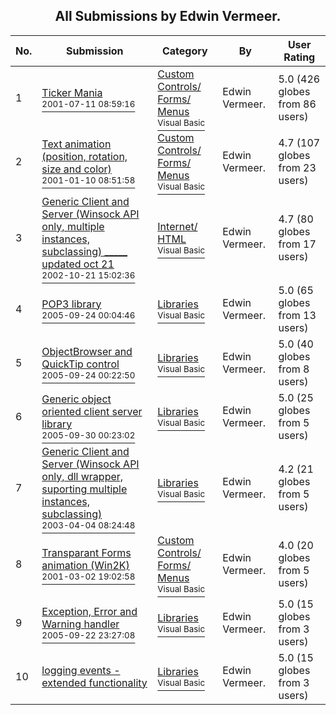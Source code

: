 ﻿<div align="center">

## All Submissions by Edwin Vermeer\.

</div>

No.  | Submission | Category | By   | User Rating
---- | ---------- | -------- | ---- | -----------
1 | [Ticker Mania<br /><sup>2001-07-11 08:59:16</sup>](https://github.com/Planet-Source-Code/edwin-vermeer-ticker-mania__1-24869) | [Custom Controls/ Forms/  Menus<br /><sup>Visual Basic</sup>](../ByCategory/custom-controls-forms-menus__1-4.md) | Edwin Vermeer\. | 5.0 (426 globes from 86 users)
2 | [Text animation \(position, rotation, size and color\)<br /><sup>2001-01-10 08:51:58</sup>](https://github.com/Planet-Source-Code/edwin-vermeer-text-animation-position-rotation-size-and-color__1-14615) | [Custom Controls/ Forms/  Menus<br /><sup>Visual Basic</sup>](../ByCategory/custom-controls-forms-menus__1-4.md) | Edwin Vermeer\. | 4.7 (107 globes from 23 users)
3 | [Generic Client and Server \(Winsock API only, multiple instances, subclassing\) \_\_\_\_\_ updated oct 21<br /><sup>2002-10-21 15:02:36</sup>](https://github.com/Planet-Source-Code/edwin-vermeer-generic-client-and-server-winsock-api-only-multiple-instances-subclassing-up__1-39939) | [Internet/ HTML<br /><sup>Visual Basic</sup>](../ByCategory/internet-html__1-34.md) | Edwin Vermeer\. | 4.7 (80 globes from 17 users)
4 | [POP3 library<br /><sup>2005-09-24 00:04:46</sup>](https://github.com/Planet-Source-Code/edwin-vermeer-pop3-library__1-62809) | [Libraries<br /><sup>Visual Basic</sup>](../ByCategory/libraries__1-49.md) | Edwin Vermeer\. | 5.0 (65 globes from 13 users)
5 | [ObjectBrowser and QuickTip control<br /><sup>2005-09-24 00:22:50</sup>](https://github.com/Planet-Source-Code/edwin-vermeer-objectbrowser-and-quicktip-control__1-62862) | [Libraries<br /><sup>Visual Basic</sup>](../ByCategory/libraries__1-49.md) | Edwin Vermeer\. | 5.0 (40 globes from 8 users)
6 | [Generic object oriented client server library<br /><sup>2005-09-30 00:23:02</sup>](https://github.com/Planet-Source-Code/edwin-vermeer-generic-object-oriented-client-server-library__1-62794) | [Libraries<br /><sup>Visual Basic</sup>](../ByCategory/libraries__1-49.md) | Edwin Vermeer\. | 5.0 (25 globes from 5 users)
7 | [Generic Client and Server \(Winsock API only, dll wrapper, suporting multiple instances, subclassing\)<br /><sup>2003-04-04 08:24:48</sup>](https://github.com/Planet-Source-Code/edwin-vermeer-generic-client-and-server-winsock-api-only-dll-wrapper-suporting-multiple-in__1-44590) | [Libraries<br /><sup>Visual Basic</sup>](../ByCategory/libraries__1-49.md) | Edwin Vermeer\. | 4.2 (21 globes from 5 users)
8 | [Transparant Forms animation  \(Win2K\)<br /><sup>2001-03-02 19:02:58</sup>](https://github.com/Planet-Source-Code/edwin-vermeer-transparant-forms-animation-win2k__1-21447) | [Custom Controls/ Forms/  Menus<br /><sup>Visual Basic</sup>](../ByCategory/custom-controls-forms-menus__1-4.md) | Edwin Vermeer\. | 4.0 (20 globes from 5 users)
9 | [Exception, Error and Warning handler<br /><sup>2005-09-22 23:27:08</sup>](https://github.com/Planet-Source-Code/edwin-vermeer-exception-error-and-warning-handler__1-62771) | [Libraries<br /><sup>Visual Basic</sup>](../ByCategory/libraries__1-49.md) | Edwin Vermeer\. | 5.0 (15 globes from 3 users)
10 | [logging events \- extended functionality<br />](https://github.com/Planet-Source-Code/edwin-vermeer-logging-events-extended-functionality__1-62772) | [Libraries<br /><sup>Visual Basic</sup>](../ByCategory/libraries__1-49.md) | Edwin Vermeer\. | 5.0 (15 globes from 3 users)
